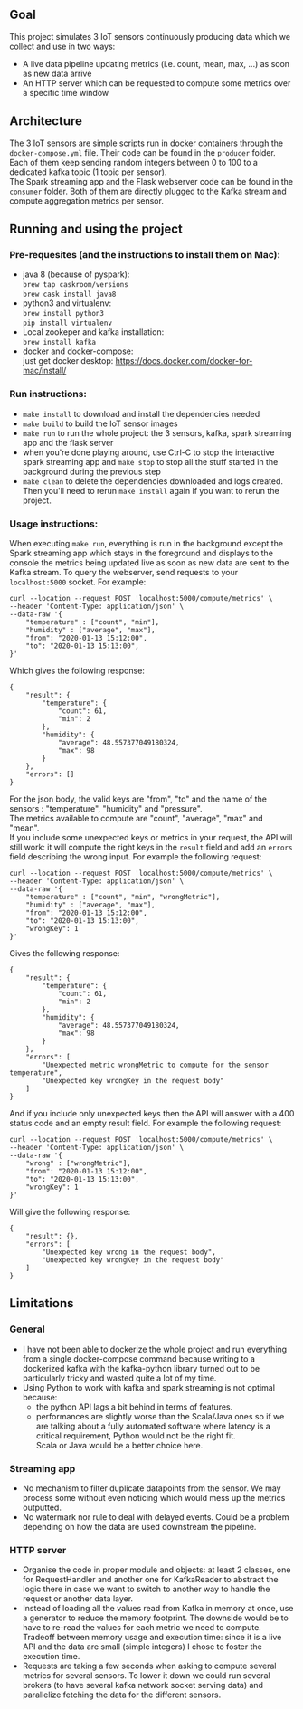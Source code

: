 ## Goal
This project simulates 3 IoT sensors continuously producing data which we collect and use in two ways:
- A live data pipeline updating metrics (i.e. count, mean, max, ...) as soon as new data arrive
- An HTTP server which can be requested to compute some metrics over a specific time window

## Architecture
The 3 IoT sensors are simple scripts run in docker containers through the `docker-compose.yml` file. Their code can be found in the `producer` folder. Each of them keep sending random integers between 0 to 100 to a dedicated kafka topic (1 topic per sensor).  
The Spark streaming app and the Flask webserver code can be found in the `consumer` folder. Both of them are directly plugged to the Kafka stream and compute aggregation metrics per sensor.

## Running and using the project

### Pre-requesites (and the instructions to install them on Mac):
- java 8 (because of pyspark):  
    `brew tap caskroom/versions`  
    `brew cask install java8`
- python3 and virtualenv:  
    `brew install python3`  
    `pip install virtualenv`
- Local zookeper and kafka installation:  
    `brew install kafka`
- docker and docker-compose:  
    just get docker desktop: https://docs.docker.com/docker-for-mac/install/

### Run instructions:
- `make install` to download and install the dependencies needed
- `make build` to build the IoT sensor images
- `make run` to run the whole project: the 3 sensors, kafka, spark streaming app and the flask server
-  when you're done playing around, use Ctrl-C to stop the interactive spark streaming app and `make stop` to stop all the stuff started in the background during the previous step
- `make clean` to delete the dependencies downloaded and logs created. Then you'll need to rerun `make install` again if you want to rerun the project.

### Usage instructions:
When executing `make run`, everything is run in the background except the Spark streaming app which stays in the foreground and displays to the console the metrics being updated live as soon as new data are sent to the Kafka stream.
To query the webserver, send requests to your `localhost:5000` socket. For example:
```
curl --location --request POST 'localhost:5000/compute/metrics' \
--header 'Content-Type: application/json' \
--data-raw '{
	"temperature" : ["count", "min"],
	"humidity" : ["average", "max"],
	"from": "2020-01-13 15:12:00",
	"to": "2020-01-13 15:13:00",
}'
```
Which gives the following response:
```
{
    "result": {
        "temperature": {
            "count": 61,
            "min": 2
        },
        "humidity": {
            "average": 48.557377049180324,
            "max": 98
        }
    },
    "errors": []
}
```
For the json body, the valid keys are "from", "to" and the name of the sensors : "temperature", "humidity" and "pressure".  
The metrics available to compute are "count", "average", "max" and "mean".  
If you include some unexpected keys or metrics in your request, the API will still work: it will compute the right keys in the `result` field and add an `errors` field describing the wrong input. For example the following request:
```
curl --location --request POST 'localhost:5000/compute/metrics' \
--header 'Content-Type: application/json' \
--data-raw '{
	"temperature" : ["count", "min", "wrongMetric"],
	"humidity" : ["average", "max"],
	"from": "2020-01-13 15:12:00",
	"to": "2020-01-13 15:13:00",
	"wrongKey": 1
}'
```
Gives the following response:
```
{
    "result": {
        "temperature": {
            "count": 61,
            "min": 2
        },
        "humidity": {
            "average": 48.557377049180324,
            "max": 98
        }
    },
    "errors": [
        "Unexpected metric wrongMetric to compute for the sensor temperature",
        "Unexpected key wrongKey in the request body"
    ]
}
```
And if you include only unexpected keys then the API will answer with a 400 status code and an empty result field. For example the following request:
```
curl --location --request POST 'localhost:5000/compute/metrics' \
--header 'Content-Type: application/json' \
--data-raw '{
	"wrong" : ["wrongMetric"],
	"from": "2020-01-13 15:12:00",
	"to": "2020-01-13 15:13:00",
	"wrongKey": 1
}'
```
Will give the following response:
```
{
    "result": {},
    "errors": [
        "Unexpected key wrong in the request body",
        "Unexpected key wrongKey in the request body"
    ]
}
```

## Limitations

### General
- I have not been able to dockerize the whole project and run everything from a single docker-compose command because writing to a dockerized kafka with the kafka-python library turned out to be particularly tricky and wasted quite a lot of my time.
- Using Python to work with kafka and spark streaming is not optimal because:  
    - the python API lags a bit behind in terms of features. 
    - performances are slightly worse than the Scala/Java ones so if we are talking about a fully automated software where latency is a critical requirement, Python would not be the right fit.  
Scala or Java would be a better choice here.

### Streaming app
- No mechanism to filter duplicate datapoints from the sensor. We may process some without even noticing which would mess up the metrics outputted.
- No watermark nor rule to deal with delayed events. Could be a problem depending on how the data are used downstream the pipeline.

### HTTP server
- Organise the code in proper module and objects: at least 2 classes, one for RequestHandler and another one for KafkaReader to abstract the logic there in case we want to switch to another way to handle the request or another data layer.
- Instead of loading all the values read from Kafka in memory at once, use a generator to reduce the memory footprint. The downside would be to have to re-read the values for each metric we need to compute. Tradeoff between memory usage and execution time: since it is a live API and the data are small (simple integers) I chose to foster the execution time. 
- Requests are taking a few seconds when asking to compute several metrics for several sensors. To lower it down we could run several brokers (to have several kafka network socket serving data) and parallelize fetching the data for the different sensors.


